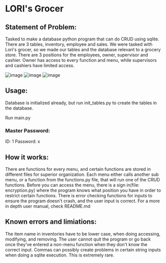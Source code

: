 # LORI's Grocer

## Statement of Problem: 
Tasked to make a database python program that can do CRUD using sqlite. There are 3 tables, inventory, employee and sales.
We were tasked with Lori's grocer, so we made our tables and the database relevant to a grocery store.
There are 3 positions for the employees, owner, supervisor and cashier. Owner has access to every function and menu, while
supervisors and cashiers have limited access.

![image](https://github.com/DeZhaysun/lorisgrocer/assets/61562373/4853026e-a3da-4073-a201-2c8265be7d82)
![image](https://github.com/DeZhaysun/lorisgrocer/assets/61562373/5d95ac52-2ad8-4ac3-b08a-f3bca90f6a63)
![image](https://github.com/DeZhaysun/lorisgrocer/assets/61562373/0c3bc0de-ef50-4ccc-9664-c19e62195f2a)
 
## Usage:
Database is initialized already, but run init_tables.py to create the tables in the database.

Run main.py

### Master Password:
ID: 1
Password: x

## How it works:
There are functions for every menu, and certain functions are stored in different files for superior organization.
Each menu either calls another sub menu, or a function from the functions.py file, that will run one of the CRUD functions.
Before you can access the menu, there is a sign in(file: encryption.py) where the program knows what position you have in 
order to restrict certain functions.
There is error checking functions for inputs to ensure the program doesn't crash, and the user input is correct.
For a more in depth user manual, check README.md

## Known errors and limiations:
The item name in inventories have to be lower case, when doing accessing, modifying, and removing.
The user cannot quit the program or go back once they've entered a non-menu function when they 
don't know the correct input.
Commas can possibly create problems in certain string inputs when doing a sqlite execution. This is extremely rare.


